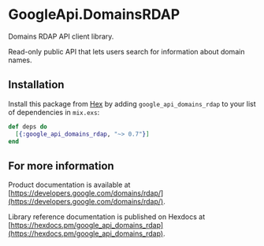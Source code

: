 # GoogleApi.DomainsRDAP

Domains RDAP API client library.

Read-only public API that lets users search for information about domain names.

## Installation

Install this package from [Hex](https://hex.pm) by adding
`google_api_domains_rdap` to your list of dependencies in `mix.exs`:

```elixir
def deps do
  [{:google_api_domains_rdap, "~> 0.7"}]
end
```

## For more information

Product documentation is available at [https://developers.google.com/domains/rdap/](https://developers.google.com/domains/rdap/).

Library reference documentation is published on Hexdocs at
[https://hexdocs.pm/google_api_domains_rdap](https://hexdocs.pm/google_api_domains_rdap).
